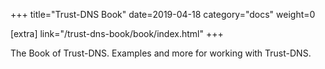 +++
title="Trust-DNS Book"
date=2019-04-18
category="docs"
weight=0

[extra]
link="/trust-dns-book/book/index.html"
+++

The Book of Trust-DNS. Examples and more for working with Trust-DNS.